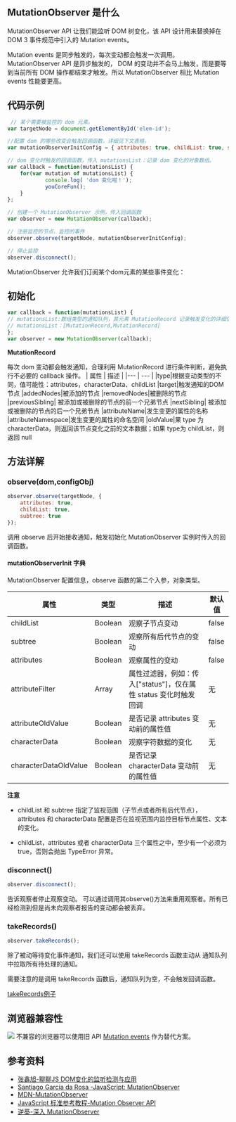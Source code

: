 ## MutationObserver 是什么

MutationObserver API 让我们能监听 DOM 树变化，该 API 设计用来替换掉在 DOM 3 事件规范中引入的 Mutation events。

Mutation events 是同步触发的，每次变动都会触发一次调用。
MutationObserver API 是异步触发的， DOM 的变动并不会马上触发，而是要等到当前所有 DOM 操作都结束才触发。所以 MutationObserver 相比 Mutation events 性能要更高。

## 代码示例

```js
 // 某个需要被监控的 dom 元素。
var targetNode = document.getElementById('elem-id');

//配置 dom 的哪些改变会触发回调函数，详细见下文表格。
var mutationObserverInitConfig = { attributes: true, childList: true, subtree: true };

// dom 变化时触发的回调函数，传入 mutationsList：记录 dom 变化的对象数组。
var callback = function(mutationsList) {
    for(var mutation of mutationsList) {
            console.log( 'dom 变化啦！');
            youCoreFun();
    }
};

// 创建一个 MutationObserver 示例，传入回调函数
var observer = new MutationObserver(callback);

// 注册监控的节点、监控的事件
observer.observe(targetNode, mutationObserverInitConfig);

// 停止监控
observer.disconnect();
```

MutationObserver 允许我们订阅某个dom元素的某些事件变化：

## 初始化

```js
var callback = function(mutationsList) {
// mutationsList:数组类型的通知队列，其元素 MutationRecord 记录触发变化的详细信息。
// mutationsList：[MutationRecord,MutationRecord]
};
var observer = new MutationObserver(callback);
```

**MutationRecord**

每次 dom 变动都会触发通知，合理利用 MutationRecord 进行条件判断，避免执行不必要的 callback 操作。
| 属性 |  描述 |
|--- | --- |
|type|根据变动类型的不同，值可能性：attributes，characterData、childList
|target|触发通知的DOM节点
|addedNodes|被添加的节点
|removedNodes|被删除的节点
|previousSibling| 被添加或被删除的节点的前一个兄弟节点
|nextSibling|    被添加或被删除的节点的后一个兄弟节点
|attributeName|发生变更的属性的名称
|attributeNamespace|发生变更的属性的命名空间
|oldValue|果 type 为 characterData，则返回该节点变化之前的文本数据；如果 type为 childList，则返回 null

## 方法详解

### observe(dom,configObj)

```js
observer.observe(targetNode, {
    attributes: true,
    childList: true,
    subtree: true
});
```

调用 observe 后开始接收通知，触发初始化 MutationObserver 实例时传入的回调函数。

#### mutationObserverInit 字典

MutationObserver 配置信息，observe 函数的第二个入参，对象类型。

| 属性                    | 类型      | 描述                                        | 默认值   |
| --------------------- | ------- | ----------------------------------------- | ----- |
| childList             | Boolean | 观察子节点变动                                   | false |
| subtree               | Boolean | 观察所有后代节点的变动                               | false |
| attributes            | Boolean | 观察属性的变动                                   | false |
| attributeFilter       | Array   | 属性过滤器，例如：传入["status"]，仅在属性 status 变化时触发回调 | 无     |
| attributeOldValue     | Boolean | 是否记录 attributes 变动前的属性值                   | 无     |
| characterData         | Boolean | 观察字符数据的变化                                 | 无     |
| characterDataOldValue | Boolean | 是否记录 characterData 变动前的属性值                | 无     |

**注意**

* childList 和 subtree 指定了监视范围（子节点或者所有后代节点），attributes 和 characterData 配置是否在监视范围内监控目标节点属性、文本的变化。

* childList，attributes 或者 characterData 三个属性之中，至少有一个必须为 true，否则会抛出 TypeError 异常。

### disconnect()

```js
observer.disconnect();
```

告诉观察者停止观察变动。 可以通过调用其observe()方法来重用观察者。所有已经检测到但是尚未向观察者报告的变动都会被丢弃。

### takeRecords()

```js
observer.takeRecords();
```

除了被动等待变化事件通知，我们还可以使用 takeRecords 函数主动从 通知队列中拉取所有待处理的通知。

需要注意的是调用 takeRecords 函数后，通知队列为空，不会触发回调函数。

[takeRecords例子](https://gist.github.com/rufus2021/91c0443fa8bfee2a3cd5)

## 浏览器兼容性

![](https://user-gold-cdn.xitu.io/2020/5/8/171f4df522eaffad?w=1206&h=287&f=png&s=49826)
不兼容的浏览器可以使用旧 API [Mutation events](https://developer.mozilla.org/zh-CN/docs/Web/Guide/Events/Mutation_events) 作为替代方案。

## 参考资料

* [张鑫旭-聊聊JS DOM变化的监听检测与应用
  ](https://www.zhangxinxu.com/wordpress/2019/08/js-dom-mutation-observer/)
* [Santiago García da Rosa
  -JavaScript: MutationObserver](https://medium.com/better-programming/js-mutationobserver-1d7aed479da2)
* [MDN-MutationObserver](https://developer.mozilla.org/zh-CN/docs/Web/API/MutationObserver)
* [JavaScript 标准参考教程-Mutation Observer API](https://javascript.ruanyifeng.com/dom/mutationobserver.html#toc0)
* [逆葵-深入 MutationObserver](https://fecoding.cn/2016/09/08/learning-mutationobserver/)
